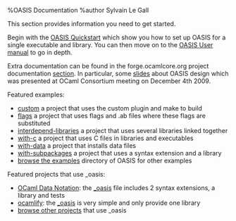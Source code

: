 %OASIS Documentation
%author Sylvain Le Gall

This section provides information you need to get started. 

Begin with the [OASIS Quickstart](quickstart.html) which show you how to set up
OASIS for a single executable and library. You can then move on to the 
[OASIS User manual](MANUAL.html) to go in depth.

Extra documentation can be found in the forge.ocamlcore.org project
documentation [section](https://forge.ocamlcore.org/docman/?group_id=54). In
particular, some
[slides](https://forge.ocamlcore.org/docman/view.php/54/94/SlidesCamlConsortium2009.pdf)
about OASIS design which was presented at OCaml Consortium meeting on December
4th 2009.

Featured examples:

* [custom](http://darcs.ocamlcore.org/cgi-bin/darcsweb.cgi?r=oasis;a=headblob;f=/examples/custom/_oasis)
 a project that uses the custom plugin and make to build 
* [flags](http://darcs.ocamlcore.org/cgi-bin/darcsweb.cgi?r=oasis;a=headblob;f=/examples/flags/_oasis)
 a project that uses flags and .ab files where these flags are substituted
* [interdepend-libraries](http://darcs.ocamlcore.org/cgi-bin/darcsweb.cgi?r=oasis;a=headblob;f=/examples/interdepend-libraries/_oasis)
 a project that uses several libraries linked together
* [with-c](http://darcs.ocamlcore.org/cgi-bin/darcsweb.cgi?r=oasis;a=headblob;f=/examples/with-c/_oasis)
 a project that uses C files in libraries and executables
* [with-data](http://darcs.ocamlcore.org/cgi-bin/darcsweb.cgi?r=oasis;a=headblob;f=/examples/with-data/_oasis)
 a project that installs data files
* [with-subpackages](http://darcs.ocamlcore.org/cgi-bin/darcsweb.cgi?r=oasis;a=headblob;f=/examples/with-subpackage/_oasis)
 a project that uses a syntax extension and a library
* [browse the examples](http://darcs.ocamlcore.org/cgi-bin/darcsweb.cgi?r=oasis;a=tree;f=/examples) 
 directory of OASIS for other examples

Featured projects that use \_oasis:

* [OCaml Data Notation](https://forge.ocamlcore.org/projects/odn):
  the [\_oasis](http://darcs.ocamlcore.org/cgi-bin/darcsweb.cgi?r=ocaml-data-notation;a=headblob;f=/_oasis) file includes 2 syntax extensions, a library and tests
* [ocamlify](https://forge.ocamlcore.org/projects/ocamlify):
  the [\_oasis](http://darcs.ocamlcore.org/cgi-bin/darcsweb.cgi?r=ocamlify;a=headblob;f=/_oasis) is very simple and only provide one library
* [browse other projects](alreadyusing.html) that use \_oasis

